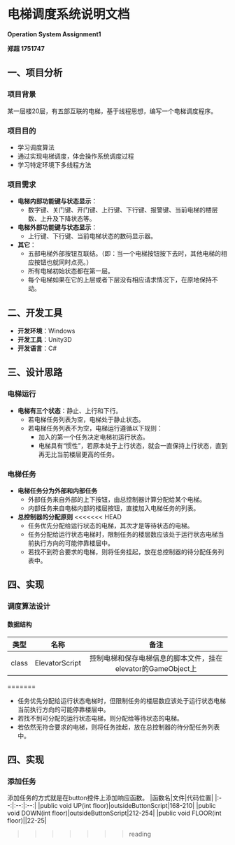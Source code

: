 # 电梯调度系统说明文档
**Operation System Assignment1**

**郑超 1751747**
## 一、项目分析
### 项目背景
某一层楼20层，有五部互联的电梯，基于线程思想，编写一个电梯调度程序。
### 项目目的
- 学习调度算法
- 通过实现电梯调度，体会操作系统调度过程
- 学习特定环境下多线程方法
### 项目需求
- **电梯内部功能键与状态显示**：
  - 数字键、关门键、开门键、上行键、下行键、报警键、当前电梯的楼层数、上升及下降状态等。
- **电梯外部功能键与状态显示**：
  - 上行键、下行键、当前电梯状态的数码显示器。
- **其它**： 
  - 五部电梯外部按钮互联结。（即：当一个电梯按钮按下去时，其他电梯的相应按钮也就同时点亮。）
  - 所有电梯初始状态都在第一层。
  - 每个电梯如果在它的上层或者下层没有相应请求情况下，在原地保持不动。
## 二、开发工具
- **开发环境**：Windows
- **开发工具**：Unity3D
- **开发语言**：C#
## 三、设计思路
### 电梯运行
- **电梯有三个状态**：静止、上行和下行。
  - 若电梯任务列表为空，电梯处于静止状态。
  - 若电梯任务列表不为空，电梯运行遵循以下规则：
    - 加入的第一个任务决定电梯初运行状态。
    - 电梯具有“惯性”，若原本处于上行状态，就会一直保持上行状态，直到再无比当前楼层更高的任务。
### 电梯任务
- **电梯任务分为外部和内部任务**
  - 外部任务来自外部的上下按钮，由总控制器计算分配给某个电梯。
  - 内部任务来自电梯内部的楼层按钮，直接加入电梯任务的列表。
- **总控制器的分配原则**
<<<<<<< HEAD
  - 任务优先分配给运行状态的电梯，其次才是等待状态的电梯。
  - 任务分配给运行状态电梯时，限制任务的楼层数应该处于运行状态电梯当前执行方向的可能停靠楼层中。
  - 若找不到符合要求的电梯，则将任务挂起，放在总控制器的待分配任务列表中。

## 四、实现
### 调度算法设计
#### 数据结构
|类型|名称|备注|
|:--:|:--:|:--:|
|class|ElevatorScript|控制电梯和保存电梯信息的脚本文件，挂在elevator的GameObject上|
=======
  - 任务优先分配给运行状态电梯时，但限制任务的楼层数应该处于运行状态电梯当前执行方向的可能停靠楼层中。
  - 若找不到可分配的运行状态电梯，则分配给等待状态的电梯。
  - 若依然无符合要求的电梯，则将任务挂起，放在总控制器的待分配任务列表中。
## 四、实现
### 添加任务
添加任务的方式就是在button控件上添加响应函数。
|函数名|文件|代码位置|
|:--:|:--:|:--:|
|public void UP(int floor)|outsideButtonScript|168-210|
|public void DOWN(int floor)|outsideButtonScript|212-254|
|public void FLOOR(int floor)||22-25|
>>>>>>> reading
